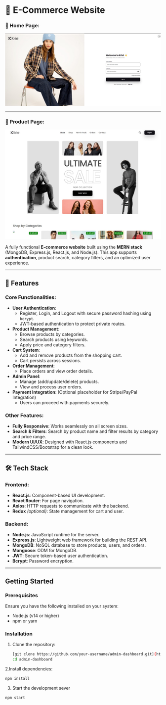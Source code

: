 # 🛒 E-Commerce Website


### 📌 Home Page:
![Home Page](img.jpg)

---

### 📌 Product Page:
![Product Page](img1.jpg)


A fully functional **E-commerce website** built using the **MERN stack** (MongoDB, Express.js, React.js, and Node.js). This app supports **authentication**, product search, category filters, and an optimized user experience.

---

## 🚀 Features

### Core Functionalities:
- **User Authentication**: 
   - Register, Login, and Logout with secure password hashing using `bcrypt`.
   - JWT-based authentication to protect private routes.
- **Product Management**:
   - Browse products by categories.
   - Search products using keywords.
   - Apply price and category filters.
- **Cart System**:
   - Add and remove products from the shopping cart.
   - Cart persists across sessions.
- **Order Management**:
   - Place orders and view order details.
- **Admin Panel**:
   - Manage (add/update/delete) products.
   - View and process user orders.
- **Payment Integration**: (Optional placeholder for Stripe/PayPal Integration)
   - Users can proceed with payments securely.

### Other Features:
- **Fully Responsive**: Works seamlessly on all screen sizes.
- **Search & Filters**: Search by product name and filter results by category and price range.
- **Modern UI/UX**: Designed with React.js components and TailwindCSS/Bootstrap for a clean look.

---

## 🛠️ Tech Stack

### Frontend:
- **React.js**: Component-based UI development.
- **React Router**: For page navigation.
- **Axios**: HTTP requests to communicate with the backend.
- **Redux** *(optional)*: State management for cart and user.

### Backend:
- **Node.js**: JavaScript runtime for the server.
- **Express.js**: Lightweight web framework for building the REST API.
- **MongoDB**: NoSQL database to store products, users, and orders.
- **Mongoose**: ODM for MongoDB.
- **JWT**: Secure token-based user authentication.
- **Bcrypt**: Password encryption.

---

## Getting Started

### Prerequisites
Ensure you have the following installed on your system:
- Node.js (v14 or higher)
- npm or yarn

### Installation

1. Clone the repository:
   ```bash
   [git clone https://github.com/your-username/admin-dashboard.git](https://github.com/poojaDEvrari/admin-dashboard)
   cd admin-dashboard
   ```
2.Install dependencies:
```bash
npm install
```

3. Start the development sever
```bash
npm start
```


